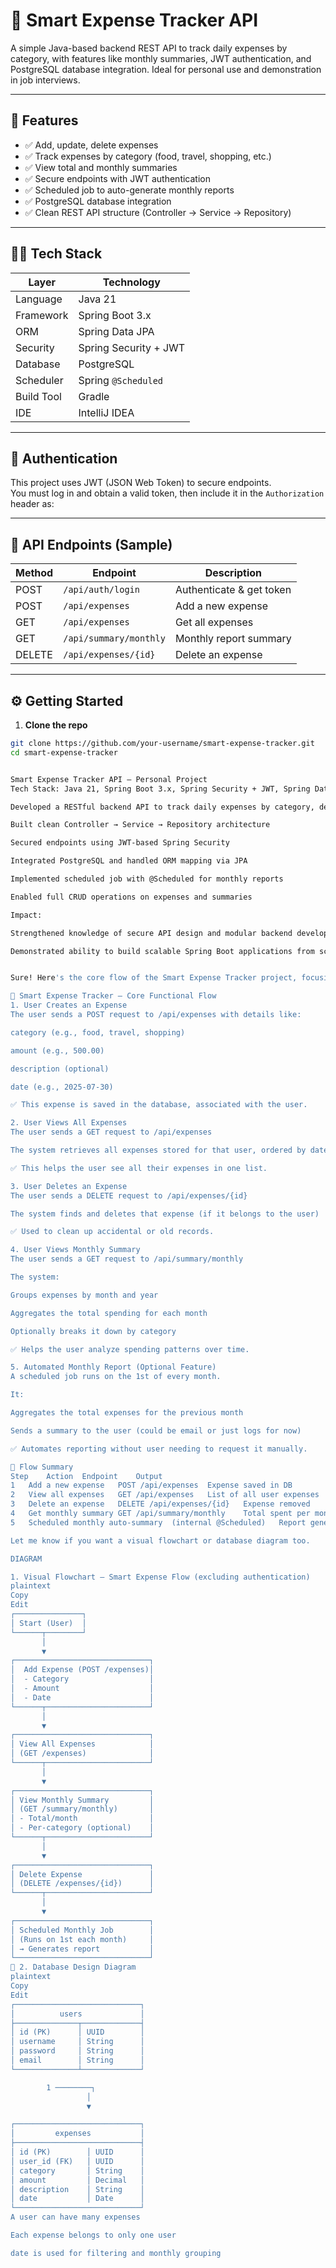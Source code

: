 # 💸 Smart Expense Tracker API

A simple Java-based backend REST API to track daily expenses by category, with features like monthly summaries, JWT authentication, and PostgreSQL database integration. Ideal for personal use and demonstration in job interviews.

---

## 📌 Features

- ✅ Add, update, delete expenses
- ✅ Track expenses by category (food, travel, shopping, etc.)
- ✅ View total and monthly summaries
- ✅ Secure endpoints with JWT authentication
- ✅ Scheduled job to auto-generate monthly reports
- ✅ PostgreSQL database integration
- ✅ Clean REST API structure (Controller → Service → Repository)

---

## 🧑‍💻 Tech Stack

| Layer         | Technology           |
|---------------|----------------------|
| Language      | Java 21              |
| Framework     | Spring Boot 3.x      |
| ORM           | Spring Data JPA      |
| Security      | Spring Security + JWT |
| Database      | PostgreSQL           |
| Scheduler     | Spring `@Scheduled`  |
| Build Tool    | Gradle       |
| IDE           | IntelliJ IDEA        |

---

## 🔐 Authentication

This project uses JWT (JSON Web Token) to secure endpoints.  
You must log in and obtain a valid token, then include it in the `Authorization` header as:


---

## 📄 API Endpoints (Sample)

| Method | Endpoint             | Description             |
|--------|----------------------|-------------------------|
| POST   | `/api/auth/login`    | Authenticate & get token |
| POST   | `/api/expenses`      | Add a new expense       |
| GET    | `/api/expenses`      | Get all expenses        |
| GET    | `/api/summary/monthly` | Monthly report summary |
| DELETE | `/api/expenses/{id}` | Delete an expense       |

---

## ⚙️ Getting Started

1. **Clone the repo**

```bash
git clone https://github.com/your-username/smart-expense-tracker.git
cd smart-expense-tracker


Smart Expense Tracker API — Personal Project
Tech Stack: Java 21, Spring Boot 3.x, Spring Security + JWT, Spring Data JPA, PostgreSQL, Gradle

Developed a RESTful backend API to track daily expenses by category, designed for personal use and technical demonstration.

Built clean Controller → Service → Repository architecture

Secured endpoints using JWT-based Spring Security

Integrated PostgreSQL and handled ORM mapping via JPA

Implemented scheduled job with @Scheduled for monthly reports

Enabled full CRUD operations on expenses and summaries

Impact:

Strengthened knowledge of secure API design and modular backend development

Demonstrated ability to build scalable Spring Boot applications from scratch


Sure! Here's the core flow of the Smart Expense Tracker project, focusing only on the expense tracking features and excluding any authentication details:

🧾 Smart Expense Tracker – Core Functional Flow
1. User Creates an Expense
The user sends a POST request to /api/expenses with details like:

category (e.g., food, travel, shopping)

amount (e.g., 500.00)

description (optional)

date (e.g., 2025-07-30)

✅ This expense is saved in the database, associated with the user.

2. User Views All Expenses
The user sends a GET request to /api/expenses

The system retrieves all expenses stored for that user, ordered by date (optional)

✅ This helps the user see all their expenses in one list.

3. User Deletes an Expense
The user sends a DELETE request to /api/expenses/{id}

The system finds and deletes that expense (if it belongs to the user)

✅ Used to clean up accidental or old records.

4. User Views Monthly Summary
The user sends a GET request to /api/summary/monthly

The system:

Groups expenses by month and year

Aggregates the total spending for each month

Optionally breaks it down by category

✅ Helps the user analyze spending patterns over time.

5. Automated Monthly Report (Optional Feature)
A scheduled job runs on the 1st of every month.

It:

Aggregates the total expenses for the previous month

Sends a summary to the user (could be email or just logs for now)

✅ Automates reporting without user needing to request it manually.

🧩 Flow Summary
Step	Action	Endpoint	Output
1	Add a new expense	POST /api/expenses	Expense saved in DB
2	View all expenses	GET /api/expenses	List of all user expenses
3	Delete an expense	DELETE /api/expenses/{id}	Expense removed
4	Get monthly summary	GET /api/summary/monthly	Total spent per month
5	Scheduled monthly auto-summary	(internal @Scheduled)	Report generated monthly

Let me know if you want a visual flowchart or database diagram too.

DIAGRAM

1. Visual Flowchart – Smart Expense Flow (excluding authentication)
plaintext
Copy
Edit
┌───────────────┐
│ Start (User)  │
└──────┬────────┘
       │
       ▼
┌──────────────────────────────┐
│  Add Expense (POST /expenses)│
│  - Category                  │
│  - Amount                    │
│  - Date                      │
└──────┬───────────────────────┘
       │
       ▼
┌──────────────────────────────┐
│ View All Expenses            │
│ (GET /expenses)              │
└──────┬───────────────────────┘
       │
       ▼
┌──────────────────────────────┐
│ View Monthly Summary         │
│ (GET /summary/monthly)       │
│ - Total/month                │
│ - Per-category (optional)    │
└──────┬───────────────────────┘
       │
       ▼
┌──────────────────────────────┐
│ Delete Expense               │
│ (DELETE /expenses/{id})      │
└──────┬───────────────────────┘
       │
       ▼
┌──────────────────────────────┐
│ Scheduled Monthly Job        │
│ (Runs on 1st each month)     │
│ → Generates report           │
└──────────────────────────────┘
🧩 2. Database Design Diagram
plaintext
Copy
Edit
┌────────────────────────────┐
│          users             │
├──────────────┬─────────────┤
│ id (PK)      │ UUID        │
│ username     │ String      │
│ password     │ String      │
│ email        │ String      │
└──────────────┴─────────────┘

        1 ────────┐
                 │
                 ▼

┌────────────────────────────┐
│         expenses           │
├────────────────────────────┤
│ id (PK)        │ UUID      │
│ user_id (FK)   │ UUID      │
│ category       │ String    │
│ amount         │ Decimal   │
│ description    │ String    │
│ date           │ Date      │
└────────────────────────────┘
A user can have many expenses

Each expense belongs to only one user

date is used for filtering and monthly grouping

